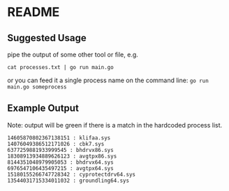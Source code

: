 # README 

## Suggested Usage

pipe the output of some other tool or file, e.g.

```cat processes.txt | go run main.go```

or you can feed it a single process name on the command line:
```go run main.go someprocess```

## Example Output

Note: output will be green if there is a match in the hardcoded process list.

```
14605870802367138151 : klifaa.sys
14076049386512171026 : cbk7.sys
6377259881933999545 : bhdrvx86.sys
18308913934889626123 : avgtpx86.sys
8144351048979905053 : bhdrvx64.sys
6976547106435497215 : avgtpx64.sys
15180155266747728342 : cyprotectdrv64.sys
13544031715334011032 : groundling64.sys
```

